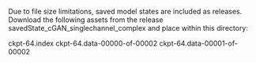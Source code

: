 Due to file size limitations, saved model states are included as releases. Download the following assets from the release savedState_cGAN_singlechannel_complex and place within this directory:

ckpt-64.index
ckpt-64.data-00000-of-00002
ckpt-64.data-00001-of-00002